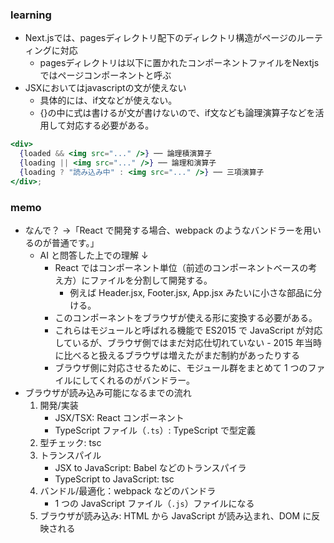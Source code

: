### learning
- Next.jsでは、pagesディレクトリ配下のディレクトリ構造がページのルーティングに対応
    - pagesディレクトリは以下に置かれたコンポーネントファイルをNextjsではページコンポーネントと呼ぶ
- JSXにおいてはjavascriptの文が使えない
    - 具体的には、if文などが使えない。
    - {}の中に式は書けるが文が書けないので、if文なども論理演算子などを活用して対応する必要がある。
``` jsx
<div>
  {loaded && <img src="..." />} ── 論理積演算子
  {loading || <img src="..." />} ── 論理和演算子
  {loading ? "読み込み中" : <img src="..." />} ── 三項演算子
</div>;
```

### memo

- なんで？ →「React で開発する場合、webpack のようなバンドラーを用いるのが普通です。」
  - AI と問答した上での理解 ↓
    - React ではコンポーネント単位（前述のコンポーネントベースの考え方）にファイルを分割して開発する。
      - 例えば Header.jsx, Footer.jsx, App.jsx みたいに小さな部品に分ける。
    - このコンポーネントをブラウザが使える形に変換する必要がある。
    - これらはモジュールと呼ばれる機能で ES2015 で JavaScript が対応しているが、ブラウザ側ではまだ対応仕切れていない - 2015 年当時に比べると扱えるブラウザは増えたがまだ制約があったりする
    - ブラウザ側に対応させるために、モジュール群をまとめて 1 つのファイルにしてくれるのがバンドラー。
- ブラウザが読み込み可能になるまでの流れ
  1. 開発/実装
     - JSX/TSX: React コンポーネント
     - TypeScript ファイル（`.ts`）: TypeScript で型定義
  1. 型チェック: tsc
  1. トランスパイル
     - JSX to JavaScript: Babel などのトランスパイラ
     - TypeScript to JavaScript: tsc
  1. バンドル/最適化：webpack などのバンドラ
     - 1 つの JavaScript ファイル（`.js`）ファイルになる
  1. ブラウザが読み込み: HTML から JavaScript が読み込まれ、DOM に反映される
